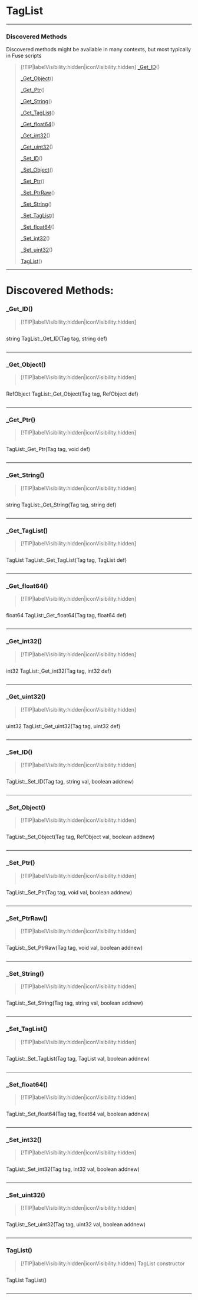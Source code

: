 # TagList
___
### Discovered Methods  
Discovered methods might be available in many contexts, but most typically in Fuse scripts  
> [!TIP|labelVisibility:hidden|iconVisibility:hidden]
> [_Get_ID](#_Get_ID)()
>
> [_Get_Object](#_Get_Object)()
>
> [_Get_Ptr](#_Get_Ptr)()
>
> [_Get_String](#_Get_String)()
>
> [_Get_TagList](#_Get_TagList)()
>
> [_Get_float64](#_Get_float64)()
>
> [_Get_int32](#_Get_int32)()
>
> [_Get_uint32](#_Get_uint32)()
>
> [_Set_ID](#_Set_ID)()
>
> [_Set_Object](#_Set_Object)()
>
> [_Set_Ptr](#_Set_Ptr)()
>
> [_Set_PtrRaw](#_Set_PtrRaw)()
>
> [_Set_String](#_Set_String)()
>
> [_Set_TagList](#_Set_TagList)()
>
> [_Set_float64](#_Set_float64)()
>
> [_Set_int32](#_Set_int32)()
>
> [_Set_uint32](#_Set_uint32)()
>
> [TagList](#TagList)()
>
___

# Discovered Methods: <!-- {docsify-ignore} -->

### _Get_ID()
> [!TIP|labelVisibility:hidden|iconVisibility:hidden]
> ```php
string TagList:_Get_ID(Tag tag, string def)
> ```
>
___

### _Get_Object()
> [!TIP|labelVisibility:hidden|iconVisibility:hidden]
> ```php
RefObject TagList:_Get_Object(Tag tag, RefObject def)
> ```
>
___

### _Get_Ptr()
> [!TIP|labelVisibility:hidden|iconVisibility:hidden]
> ```php
 TagList:_Get_Ptr(Tag tag, void def)
> ```
>
___

### _Get_String()
> [!TIP|labelVisibility:hidden|iconVisibility:hidden]
> ```php
string TagList:_Get_String(Tag tag, string def)
> ```
>
___

### _Get_TagList()
> [!TIP|labelVisibility:hidden|iconVisibility:hidden]
> ```php
TagList TagList:_Get_TagList(Tag tag, TagList def)
> ```
>
___

### _Get_float64()
> [!TIP|labelVisibility:hidden|iconVisibility:hidden]
> ```php
float64 TagList:_Get_float64(Tag tag, float64 def)
> ```
>
___

### _Get_int32()
> [!TIP|labelVisibility:hidden|iconVisibility:hidden]
> ```php
int32 TagList:_Get_int32(Tag tag, int32 def)
> ```
>
___

### _Get_uint32()
> [!TIP|labelVisibility:hidden|iconVisibility:hidden]
> ```php
uint32 TagList:_Get_uint32(Tag tag, uint32 def)
> ```
>
___

### _Set_ID()
> [!TIP|labelVisibility:hidden|iconVisibility:hidden]
> ```php
 TagList:_Set_ID(Tag tag, string val, boolean addnew)
> ```
>
___

### _Set_Object()
> [!TIP|labelVisibility:hidden|iconVisibility:hidden]
> ```php
 TagList:_Set_Object(Tag tag, RefObject val, boolean addnew)
> ```
>
___

### _Set_Ptr()
> [!TIP|labelVisibility:hidden|iconVisibility:hidden]
> ```php
 TagList:_Set_Ptr(Tag tag, void val, boolean addnew)
> ```
>
___

### _Set_PtrRaw()
> [!TIP|labelVisibility:hidden|iconVisibility:hidden]
> ```php
 TagList:_Set_PtrRaw(Tag tag, void val, boolean addnew)
> ```
>
___

### _Set_String()
> [!TIP|labelVisibility:hidden|iconVisibility:hidden]
> ```php
 TagList:_Set_String(Tag tag, string val, boolean addnew)
> ```
>
___

### _Set_TagList()
> [!TIP|labelVisibility:hidden|iconVisibility:hidden]
> ```php
 TagList:_Set_TagList(Tag tag, TagList val, boolean addnew)
> ```
>
___

### _Set_float64()
> [!TIP|labelVisibility:hidden|iconVisibility:hidden]
> ```php
 TagList:_Set_float64(Tag tag, float64 val, boolean addnew)
> ```
>
___

### _Set_int32()
> [!TIP|labelVisibility:hidden|iconVisibility:hidden]
> ```php
 TagList:_Set_int32(Tag tag, int32 val, boolean addnew)
> ```
>
___

### _Set_uint32()
> [!TIP|labelVisibility:hidden|iconVisibility:hidden]
> ```php
 TagList:_Set_uint32(Tag tag, uint32 val, boolean addnew)
> ```
>
___

### TagList()
> [!TIP|labelVisibility:hidden|iconVisibility:hidden]
> TagList constructor
>
> ```php
TagList TagList()
> ```
>
___

